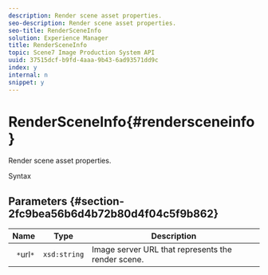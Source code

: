 ```yaml
---
description: Render scene asset properties.
seo-description: Render scene asset properties.
seo-title: RenderSceneInfo
solution: Experience Manager
title: RenderSceneInfo
topic: Scene7 Image Production System API
uuid: 37515dcf-b9fd-4aaa-9b43-6ad93571dd9c
index: y
internal: n
snippet: y
---
```


# RenderSceneInfo{#rendersceneinfo}

Render scene asset properties.

 Syntax 

## Parameters {#section-2fc9bea56b6d4b72b80d4f04c5f9b862}

|  Name  | Type  | Description  |
|---|---|---|
|  ` *`url`*`  | `xsd:string`  | Image server URL that represents the render scene.  |

